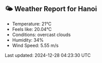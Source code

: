 <!-- WEATHER-START -->
## 🌤 Weather Report for Hanoi

- Temperature: 21°C
- Feels like: 20.04°C
- Conditions: overcast clouds
- Humidity: 34%
- Wind Speed: 5.55 m/s

Last updated: 2024-12-28 04:23:30 UTC
<!-- WEATHER-END -->

